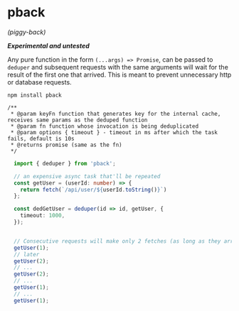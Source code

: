 # pback

_(piggy-back)_

_**Experimental and untested**_

Any pure function in the form `(...args) => Promise`, can be passed to `deduper` and subsequent
requests with the same arguments will wait for the result of the first one that arrived.
This is meant to prevent unnecessary http or database requests.

```
npm install pback
```

```JS
/**
 * @param keyFn function that generates key for the internal cache, receives same params as the deduped function
 * @param fn function whose invocation is being deduplicated
 * @param options { timeout } - timeout in ms after which the task fails, default is 10s
 * @returns promise (same as the fn)
 */
```

```TypeScript
  import { deduper } from 'pback';

  // an expensive async task that'll be repeated
  const getUser = (userId: number) => {
    return fetch(`/api/user/${userId.toString()}`)
  };

  const dedGetUser = deduper(id => id, getUser, {
    timeout: 1000,
  });


  // Consecutive requests will make only 2 fetches (as long as they arrive)
  getUser(1);
  // later
  getUser(2);
  // ...
  getUser(2);
  // ...
  getUser(1);
  // ...
  getUser(1);


```
